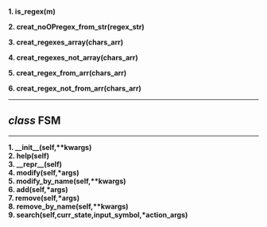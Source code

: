 

__1. is\_regex(m)__ <br>

__2. creat\_noOPregex\_from\_str(regex_str)__ <br>

__3. creat\_regexes\_array(chars_arr)__ <br>

__4. creat\_regexes\_not\_array(chars_arr)__ <br>

__5. creat\_regex\_from\_arr(chars_arr)__ <br>

__6. creat\_regex\_not\_from\_arr(chars_arr)__ <br>

--------------  

## _class_ FSM

---------------

__1. \_\_init\_\_(self,**kwargs)__ <br>
__2. help(self)__ <br>
__3. \_\_repr\_\_(self)__ <br>
__4. modify(self,*args)__  <br>
__5. modify_by_name(self,**kwargs)__ <br>
__6. add(self,*args)__ <br>
__7. remove(self,*args)__ <br>
__8. remove_by_name(self,**kwargs)__ <br>
__9. search(self,curr_state,input_symbol,*action_args)__ <br>

